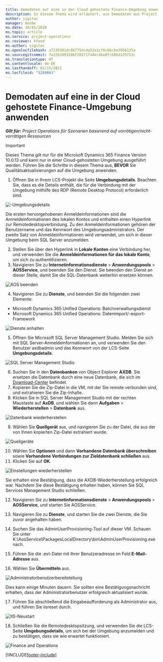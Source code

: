 ```yaml
---
title: Demodaten auf eine in der Cloud gehostete Finance-Umgebung anwenden
description: In diesem Thema wird erläutert, wie Demodaten aus Project Operations auf eine Cloud-gehostete Dynamics 365 Finance-Umgebung angewendet werden.
author: sigitac
manager: Annbe
ms.date: 10/01/2020
ms.topic: article
ms.service: project-operations
ms.reviewer: kfend
ms.author: sigitac
ms.openlocfilehash: a7239301dc8b775dc4a53a1cf6c0bcba3956125a
ms.sourcegitcommit: fa32b1893286f20271fa4ec4be8fc68bd135f53c
ms.translationtype: HT
ms.contentlocale: de-DE
ms.lasthandoff: 02/15/2021
ms.locfileid: "5289863"
---
```

# <a name="apply-demo-data-to-a-finance-cloud-hosted-environment"></a>Demodaten auf eine in der Cloud gehostete Finance-Umgebung anwenden

_**Gilt für:** Project Operations für Szenarien basierend auf vorrätigen/nicht-vorrätigen Ressourcen_

> [!IMPORTANT]
> Dieses Thema gilt nur für die Microsoft Dynamics 365 Finance Version 10.0.13 und kann nur in einer Cloud-gehosteten Umgebung ausgeführt werden. Führen Sie die Schritte in diesem Thema aus, **BEVOR** Sie Qualitätsaktualisierungen auf die Umgebung anwenden.

1. Öffnen Sie in Ihrem LCS-Projekt die Seite **Umgebungsdetails**. Beachten Sie, dass es die Details enthält, die für die Verbindung mit der Umgebung mithilfe des RDP (Remote Desktop Protocol) erforderlich sind.

![-Umgebungsdetails](./media/1EnvironmentDetails.png)

Die ersten hervorgehobenen Anmeldeinformationen sind die Anmeldeinformationen des lokalen Kontos und enthalten einen Hyperlink zur Remotedesktopverbindung. Zu den Anmeldeinformationen gehören der Benutzername und das Kennwort des Umgebungsadministrators. Der zweite Satz von Anmeldeinformationen wird verwendet, um sich in dieser Umgebung beim SQL Server anzumelden.

2. Stellen Sie über den Hyperlink in **Lokale Konten** eine Verbindung her, und verwenden Sie die **Anmeldeinformationen für das lokale Konto**, um sich zu authentifizieren.
3. Navigieren Sie zu **Internetinformationsdienste** > **Anwendungspools** > **AOSService**, und beenden Sie den Dienst. Sie beenden den Dienst an dieser Stelle, damit Sie die SQL-Datenbank weiterhin ersetzen können.

![AOS beenden](./media/2StopAOS.png)

4. Navigieren Sie zu **Dienste**, und beenden Sie die folgenden zwei Elemente:

- Microsoft Dynamics 365 Unified Operations: Batchverwaltungsdienst
- Microsoft Dynamics 365 Unified Operations: Datenimport/-export-Framework

![Dienste anhalten](./media/3StopServices.png)

5. Öffnen Sie Microsoft SQL Server Management Studio. Melden Sie sich mit SQL Server-Anmeldeinformationen an, und verwenden Sie den Benutzer axdbadmin und das Kennwort von der LCS-Seite **Umgebungsdetails**.

![SQL Server Management Studio](./media/4SSMS.png)

6. Suchen Sie in den **Datenbanken** von Object Explorer **AXDB**. Sie ersetzen die Datenbank durch eine neue Datenbank, die sich im [Download-Center](https://download.microsoft.com/download/1/a/3/1a314bd2-b082-4a87-abdc-1ba26c92b63d/ProjOpsDemoDataFOGARelease.zip) befindet. 
7. Kopieren Sie die Zip-Datei in die VM, mit der Sie remote verbunden sind, und extrahieren Sie die Zip-Inhalte.
8. Klicken Sie in SQL Server Management Studio mit der rechten Maustaste auf **AxDB**, und wählen Sie dann **Aufgaben** > **Wiederherstellen** > **Datenbank** aus.

![Datenbank wiederherstellen](./media/5RestoreDatabase.png)

9. Wählen Sie **Quellgerät** aus, und navigieren Sie zu der Datei, die aus der von Ihnen kopierten Zip-Datei extrahiert wurde.

![Quellgeräte](./media/6SourceDevice.png)

10. Wählen Sie **Optionen** und dann **Vorhandene Datenbank überschreiben** sowie **Vorhandene Verbindungen zur Zieldatenbank schließen** aus. 
11. Klicken Sie auf **OK**.

![Einstellungen wiederherstellen](./media/7RestoreSetting.png)

Sie erhalten eine Bestätigung, dass die AXDB-Wiederherstellung erfolgreich war. Nachdem Sie diese Bestätigung erhalten haben, können Sie SQL Services Management Studio schließen.

12. Navigieren Sie zu **Internetinformationsdienste** > **Anwendungspools** > **AOSService**, und starten Sie AOSService.
13. Navigieren Sie zu **Dienste**, und starten Sie die zwei Dienste, die Sie zuvor angehalten haben.

14. Suchen Sie das AdminUserProvisioning-Tool auf dieser VM. Schauen Sie unter K:\AosService\PackagesLocalDirectory\bin\AdminUserProvisioning.exe nach.
15. Führen Sie die .ext-Datei mit Ihrer Benutzeradresse im Feld **E-Mail-Adresse** aus. 
16. Wählen Sie **Übermitteln** aus.

![Administratorbenutzerbereitstellung](./media/8AdminUserProvisioning.png)

Dies kann einige Minuten dauern. Sie sollten eine Bestätigungsnachricht erhalten, dass der Administratorbenutzer erfolgreich aktualisiert wurde.

17. Führen Sie abschließend die Eingabeaufforderung als Administrator aus, und führen Sie iisreset durch.

![IIS-Neustart](./media/9IISReset.png)

18. Schließen Sie die Remotedesktopsitzung, und verwenden Sie die LCS-Seite **Umgebungsdetails**, um sich bei der Umgebung anzumelden und zu bestätigen, dass sie wie erwartet funktioniert.

![Finance and Operations](./media/10FinanceAndOperations.png)


[!INCLUDE[footer-include](../includes/footer-banner.md)]